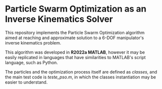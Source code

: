 
# Particle Swarm Optimization as an Inverse Kinematics Solver

This repository implements the Particle Swarm Optimization algorithm aimed at reaching and approximate solution to a 6-DOF manipulator's inverse kinematics problem.

This algorithm was developed in **R2022a MATLAB**, however it may be easily replicated in languages that have similarities to MATLAB's script language, such as Python.

The particles and the optimization process itself are defined as _classes_, and the main test code is _teste_pso.m_, in which the classes instantiation may be easier to understand.

